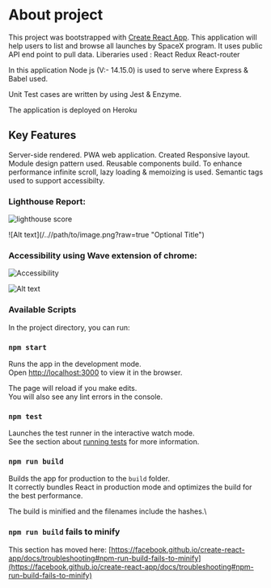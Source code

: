 # About project

This project was bootstrapped with [Create React App](https://github.com/facebook/create-react-app).
This application will help users to list and browse all launches by SpaceX program.
It uses public API end point to pull data.
Liberaries used :
React
Redux
React-router

In this application Node js (V:- 14.15.0) is used to serve where Express & Babel used.

Unit Test cases are written by using Jest & Enzyme.

The application is deployed on Heroku

## Key Features

Server-side rendered.
PWA web application.
Created Responsive layout.
Module design pattern used.
Reusable components build.
To enhance performance infinite scroll, lazy loading & memoizing is used.
Semantic tags used to support accessibilty.

### Lighthouse Report:

![lighthouse score](https://postimg.cc/kVVhdXYT)

![Alt text](/../<branch name>/path/to/image.png?raw=true "Optional Title")

### Accessibility using Wave extension of chrome:

![Accessibility](https://postimg.cc/Bj7wy1p8)

![Alt text](/../master/public/Ligthhouse-Performance-test.JPG?raw=true "Optional Title")

### Available Scripts

In the project directory, you can run:

### `npm start`

Runs the app in the development mode.\
Open [http://localhost:3000](http://localhost:3000) to view it in the browser.

The page will reload if you make edits.\
You will also see any lint errors in the console.

### `npm test`

Launches the test runner in the interactive watch mode.\
See the section about [running tests](https://facebook.github.io/create-react-app/docs/running-tests) for more information.

### `npm run build`

Builds the app for production to the `build` folder.\
It correctly bundles React in production mode and optimizes the build for the best performance.

The build is minified and the filenames include the hashes.\

### `npm run build` fails to minify

This section has moved here: [https://facebook.github.io/create-react-app/docs/troubleshooting#npm-run-build-fails-to-minify](https://facebook.github.io/create-react-app/docs/troubleshooting#npm-run-build-fails-to-minify)
